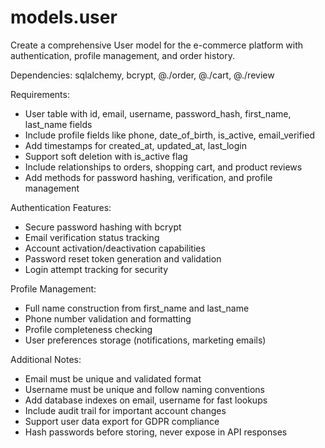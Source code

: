 # models.user

Create a comprehensive User model for the e-commerce platform with authentication, profile management, and order history.

Dependencies: sqlalchemy, bcrypt, @./order, @./cart, @./review

Requirements:
- User table with id, email, username, password_hash, first_name, last_name fields
- Include profile fields like phone, date_of_birth, is_active, email_verified
- Add timestamps for created_at, updated_at, last_login
- Support soft deletion with is_active flag
- Include relationships to orders, shopping cart, and product reviews
- Add methods for password hashing, verification, and profile management

Authentication Features:
- Secure password hashing with bcrypt
- Email verification status tracking
- Account activation/deactivation capabilities
- Password reset token generation and validation
- Login attempt tracking for security

Profile Management:
- Full name construction from first_name and last_name
- Phone number validation and formatting
- Profile completeness checking
- User preferences storage (notifications, marketing emails)

Additional Notes:
- Email must be unique and validated format
- Username must be unique and follow naming conventions
- Add database indexes on email, username for fast lookups
- Include audit trail for important account changes
- Support user data export for GDPR compliance
- Hash passwords before storing, never expose in API responses